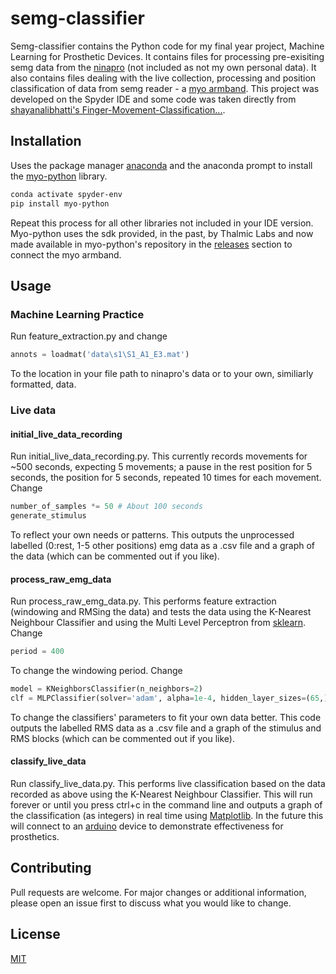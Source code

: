 # semg-classifier

Semg-classifier contains the Python code for my final year project, Machine Learning for Prosthetic Devices. It contains files for processing pre-exisiting semg data from the [ninapro](http://ninapro.hevs.ch/) (not included as not my own personal data). It also contains files dealing with the live collection, processing and position classification of data from semg reader - a [myo armband](https://www.robotshop.com/uk/myo-gesture-control-armband-black.html). This project was developed on the Spyder IDE and some code was taken directly from [shayanalibhatti's Finger-Movement-Classification...](https://github.com/shayanalibhatti/Finger-Movement-Classification-via-Machine-Learning-using-EMG-Armband-for-3D-Printed-Robotic-Hand).

## Installation

Uses the package manager [anaconda](https://www.anaconda.com/) and the anaconda prompt to install the [myo-python](https://github.com/NiklasRosenstein/myo-python) library.

```bash
conda activate spyder-env
pip install myo-python
```

Repeat this process for all other libraries not included in your IDE version.
Myo-python uses the sdk provided, in the past, by Thalmic Labs and now made available in myo-python's repository in the [releases](https://github.com/NiklasRosenstein/myo-python/releases) section to connect the myo armband.

## Usage

### Machine Learning Practice
Run feature_extraction.py and change 
```python
annots = loadmat('data\s1\S1_A1_E3.mat')
```
To the location in your file path to ninapro's data or to your own, similiarly formatted, data.


### Live data
#### initial_live_data_recording
Run initial_live_data_recording.py. This currently records movements for ~500 seconds, expecting 5 movements; a pause in the rest position for 5 seconds, the position for 5 seconds, repeated 10 times for each movement. Change 
```python
number_of_samples *= 50 # About 100 seconds
generate_stimulus
```
To reflect your own needs or patterns. This outputs the unprocessed labelled (0:rest, 1-5 other positions) emg data as a .csv file and a graph of the data (which can be commented out if you like).

#### process_raw_emg_data
Run process_raw_emg_data.py. This performs feature extraction (windowing and RMSing the data) and tests the data using the K-Nearest Neighbour Classifier and using the Multi Level Perceptron from [sklearn](https://scikit-learn.org/stable/).
Change 
```python
period = 400 
```
To change the windowing period.
Change 
```python
model = KNeighborsClassifier(n_neighbors=2)
clf = MLPClassifier(solver='adam', alpha=1e-4, hidden_layer_sizes=(65,), random_state=1,learning_rate_init=0.005,max_iter=500)
```
To change the classifiers' parameters to fit your own data better. 
This code outputs the labelled RMS data as a .csv file and a graph of the stimulus and RMS blocks (which can be commented out if you like).

#### classify_live_data
Run classify_live_data.py. This performs live classification based on the data recorded as above using the K-Nearest Neighbour Classifier. This will run forever or until you press ctrl+c in the command line and outputs a graph of the classification (as integers) in real time using [Matplotlib](https://matplotlib.org/). 
In the future this will connect to an [arduino](https://www.arduino.cc/) device to demonstrate effectiveness for prosthetics.

## Contributing
Pull requests are welcome. For major changes or additional information, please open an issue first to discuss what you would like to change.

## License
[MIT](https://choosealicense.com/licenses/mit/)

